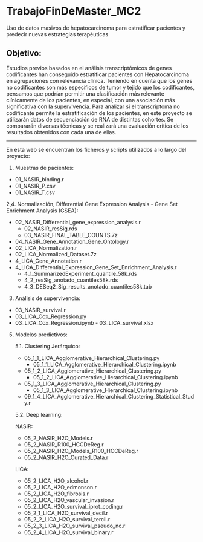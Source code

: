 # TrabajoFinDeMaster_MC2
Uso de datos masivos de hepatocarcinoma para estratificar pacientes y predecir nuevas estrategias terapéuticas

## Objetivo:
Estudios previos basados en el análisis transcriptómicos de genes codificantes han conseguido estratificar pacientes con Hepatocarcinoma en agrupaciones con relevancia clínica. Teniendo en cuenta que los genes no codificantes son más específicos de tumor y tejido que los codificantes, pensamos que podrían permitir una clasificación más relevante clínicamente de los pacientes, en especial, con una asociación más significativa con la supervivencia. 
Para analizar si el transcriptoma no codificante permite la estratificación de los pacientes, en este proyecto se utilizarán datos de secuenciación de RNA de distintas cohortes. Se compararán diversas técnicas y se realizará una evaluación crítica de los resultados obtenidos con cada una de ellas. 

---

En esta web se encuentran los ficheros y scripts utilizados a lo largo del proyecto:

1. Muestras de pacientes:
  - 01_NASIR_binding.r
  - 01_NASIR_P.csv
  - 01_NASIR_T.csv


2,4. Normalización, Differential Gene Expression Analysis - Gene Set Enrichment Analysis (GSEA):
  - 02_NASIR_Differential_gene_expression_analysis.r
    - 02_NASIR_resSig.rds
    - 03_NASIR_FINAL_TABLE_COUNTS.7z
  - 04_NASIR_Gene_Annotation_Gene_Ontology.r
  - 02_LICA_Normalization.r
   - 02_LICA_Normalized_Dataset.7z
  - 4_LICA_Gene_Annotation.r
  - 4_LICA_Differential_Expression_Gene_Set_Enrichment_Analysis.r
    - 4_1_SummarizedExperiment_quantile_58k.rds
    - 4_2_resSig_anotado_cuantiles58k.rds
    - 4_3_DESeq2_Sig_results_anotado_cuantiles58k.tab


3. Análisis de supervivencia:
  - 03_NASIR_survival.r
  - 03_LICA_Cox_Regression.py
  -  03_LICA_Cox_Regression.ipynb
    - 03_LICA_survival.xlsx

5. Modelos predictivos:

    5.1. Clustering Jerárquico:
    - 05_1_1_LICA_Agglomerative_Hierarchical_Clustering.py
      - 05_1_1_LICA_Agglomerative_Hierarchical_Clustering.ipynb
    - 05_1_2_LICA_Agglomerative_Hierarchical_Clustering.py
       - 05_1_2_LICA_Agglomerative_Hierarchical_Clustering.ipynb
    - 05_1_3_LICA_Agglomerative_Hierarchical_Clustering.py
       - 05_1_3_LICA_Agglomerative_Hierarchical_Clustering.ipynb
    - 09_1_4_LICA_Agglomerative_Hierarchical_Clustering_Statistical_Study.r


    5.2. Deep learning:

      NASIR:
      - 05_2_NASIR_H2O_Models.r
      - 05_2_NASIR_R100_HCCDeReg.r
      - 05_2_NASIR_H2O_Models_R100_HCCDeReg.r
      - 05_2_NASIR_H2O_Curated_Data.r

      LICA:
      - 05_2_LICA_H2O_alcohol.r
      - 05_2_LICA_H2O_edmonson.r
      - 05_2_LICA_H2O_fibrosis.r
      - 05_2_LICA_H2O_vascular_invasion.r
      - 05_2_LICA_H2O_survival_iprot_coding.r
      - 05_2_1_LICA_H2O_survival_decil.r
      - 05_2_2_LICA_H2O_survival_tercil.r
      - 05_2_3_LICA_H2O_survival_pseudo_nc.r
      - 05_2_4_LICA_H2O_survival_binary.r
